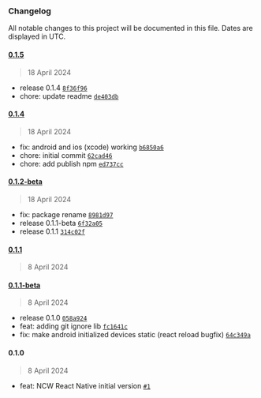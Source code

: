 ### Changelog

All notable changes to this project will be documented in this file. Dates are displayed in UTC.

#### [0.1.5](https://github.com/fireblocks/react-native-ncw-sdk/compare/0.1.4...0.1.5)

> 18 April 2024

- release 0.1.4 [`8f36f96`](https://github.com/fireblocks/react-native-ncw-sdk/commit/8f36f96502f545b572ca3d4c31aed6d9ca53480b)
- chore: update readme [`de403db`](https://github.com/fireblocks/react-native-ncw-sdk/commit/de403dbf95d70be1546b7c31f97fd0bad30e3515)

#### [0.1.4](https://github.com/fireblocks/react-native-ncw-sdk/compare/0.1.2-beta...0.1.4)

> 18 April 2024

- fix: android and ios (xcode) working [`b6850a6`](https://github.com/fireblocks/react-native-ncw-sdk/commit/b6850a6c1752e886937cd9714123e576197eca8f)
- chore: initial commit [`62cad46`](https://github.com/fireblocks/react-native-ncw-sdk/commit/62cad461661cf2d0d877072ca09808fc8faa5cbb)
- chore: add publish npm [`ed737cc`](https://github.com/fireblocks/react-native-ncw-sdk/commit/ed737cc204ca8a1c05d2db15b22e8e4f34f4b05d)

#### [0.1.2-beta](https://github.com/fireblocks/react-native-ncw-sdk/compare/0.1.1...0.1.2-beta)

> 18 April 2024

- fix: package rename [`8981d97`](https://github.com/fireblocks/react-native-ncw-sdk/commit/8981d9792388747d6786393ff85bdd33fc26227e)
- release 0.1.1-beta [`6f32a05`](https://github.com/fireblocks/react-native-ncw-sdk/commit/6f32a058d242483b7ab7ebb29d5bc4a30c94e2f3)
- release 0.1.1 [`314c02f`](https://github.com/fireblocks/react-native-ncw-sdk/commit/314c02fbb445620e9ac34d611c16da984d9098d7)

#### [0.1.1](https://github.com/fireblocks/react-native-ncw-sdk/compare/0.1.1-beta...0.1.1)

> 8 April 2024

#### [0.1.1-beta](https://github.com/fireblocks/react-native-ncw-sdk/compare/0.1.0...0.1.1-beta)

> 8 April 2024

- release 0.1.0 [`058a924`](https://github.com/fireblocks/react-native-ncw-sdk/commit/058a92454ef6019771fe0c9abc1738920ce2eb7b)
- feat: adding git ignore lib [`fc1641c`](https://github.com/fireblocks/react-native-ncw-sdk/commit/fc1641c725d57f826ee98399b0d62e64ac7cc4a3)
- fix: make android initialized devices static (react reload bugfix) [`64c349a`](https://github.com/fireblocks/react-native-ncw-sdk/commit/64c349aa77263bcb86a61305ab0d3c8a8dba0bdc)

#### 0.1.0

> 8 April 2024

- feat: NCW React Native initial version [`#1`](https://github.com/fireblocks/react-native-ncw-sdk/pull/1)
